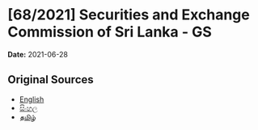 # [68/2021] Securities and Exchange Commission of Sri Lanka - GS

**Date:** 2021-06-28

## Original Sources

- [English](https://documents.gov.lk/view/bills/2021/6/68-2021_E.pdf)
- [සිංහල](https://documents.gov.lk/view/bills/2021/6/68-2021_S.pdf)
- [தமிழ்](https://documents.gov.lk/view/bills/2021/6/68-2021_T.pdf)
